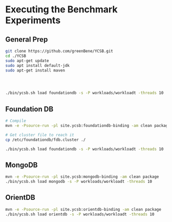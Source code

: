 # Executing the Benchmark Experiments 

## General Prep
```bash
git clone https://github.com/greenBene/YCSB.git
cd ./YCSB
sudo apt-get update
sudo apt install default-jdk
sudo apt-get install maven




./bin/ycsb.sh load foundationdb -s -P workloads/workloadt -threads 10

```

## Foundation DB
```bash
# Compile
mvn -e -Psource-run -pl site.ycsb:foundationdb-binding -am clean package

# Get cluster file to reach it 
cp /etc/foundationdb/fdb.cluster ./

./bin/ycsb.sh load foundationdb -s -P workloads/workloadt -threads 10
```

## MongoDB
```bash
mvn -e -Psource-run -pl site.ycsb:mongodb-binding -am clean package
./bin/ycsb.sh load mongodb -s -P workloads/workloadt -threads 10
```

## OrientDB
```bash
mvn -e -Psource-run -pl site.ycsb:orientdb-binding -am clean package
./bin/ycsb.sh load orientdb -s -P workloads/workloadt -threads 10
```